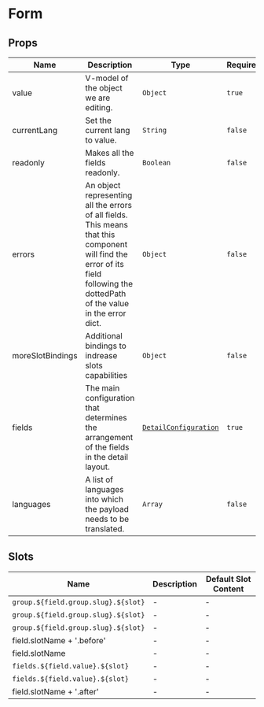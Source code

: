 # Form

## Props

<!-- @vuese:Form:props:start -->

|Name|Description|Type|Required|Default|
|---|---|---|---|---|
|value|V-model of the object we are editing.|`Object`|`true`|-|
|currentLang|Set the current lang to value.|`String`|`false`|-|
|readonly|Makes all the fields readonly.|`Boolean`|`false`|-|
|errors|An object representing all the errors of all fields. This means that this component will find the error of its field following the dottedPath of the value in the error dict.|`Object`|`false`|-|
|moreSlotBindings|Additional bindings to indrease slots capabilities|`Object`|`false`|-|
|fields|The main configuration that determines the arrangement of the fields in the detail layout.|[`DetailConfiguration`](#detailconfiguration)|`true`|-|
|languages|A list of languages into which the payload needs to be translated.|`Array`|`false`|[]|

<!-- @vuese:Form:props:end -->


## Slots

<!-- @vuese:Form:slots:start -->

|Name|Description|Default Slot Content|
|---|---|---|
|`group.${field.group.slug}.${slot}`|-|-|
|`group.${field.group.slug}.${slot}`|-|-|
|`group.${field.group.slug}.${slot}`|-|-|
|field.slotName + '.before'|-|-|
|field.slotName|-|-|
|`fields.${field.value}.${slot}`|-|-|
|`fields.${field.value}.${slot}`|-|-|
|field.slotName + '.after'|-|-|

<!-- @vuese:Form:slots:end -->


